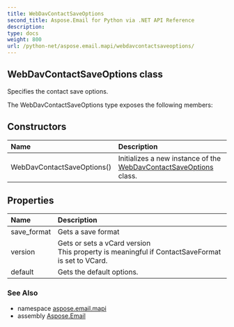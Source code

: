 ```yaml
---
title: WebDavContactSaveOptions
second_title: Aspose.Email for Python via .NET API Reference
description: 
type: docs
weight: 800
url: /python-net/aspose.email.mapi/webdavcontactsaveoptions/
---
```


## WebDavContactSaveOptions class

Specifies the contact save options.

The WebDavContactSaveOptions type exposes the following members:
## Constructors
| Name | Description |
| :- | :- |
|WebDavContactSaveOptions()|Initializes a new instance of the [WebDavContactSaveOptions](/email/python-net/aspose.email.mapi/webdavcontactsaveoptions/) class.|
## Properties
| Name | Description |
| :- | :- |
|save_format|Gets a save format|
|version|Gets or sets a vCard version<br/>            This property is meaningful if ContactSaveFormat is set to VCard.|
|default|Gets the default options.|

### See Also

* namespace [aspose.email.mapi](/email/python-net/aspose.email.mapi/)
* assembly [Aspose.Email](/email/python-net/)

